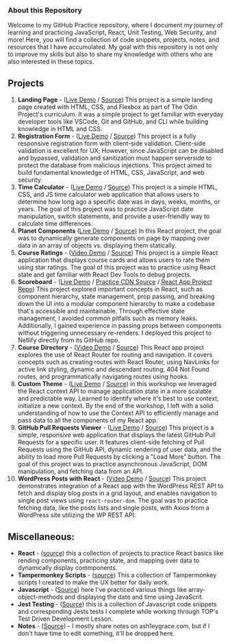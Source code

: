 ### About this Repository

Welcome to my GitHub Practice repository, where I document my journey of learning and practicing JavaScript, React, Unit Testing, Web Security, and more! Here, you will find a collection of code snippets, projects, notes, and resources that I have accumulated. My goal with this repository is not only to improve my skills but also to share my knowledge with others who are also interested in these topics.

## Projects

1. **Landing Page** - ([Live Demo](https://ash1eygrace.github.io/practice/projects/landing-page/) / [Source](https://github.com/ash1eygrace/practice/tree/main/projects/landing-page)) This project is a simple landing page created with HTML, CSS, and Flexbox as part of The Odin Project's curriculum. It was a simple project to get familiar with everyday developer tools like VSCode, Git and GitHub, and CLI while building knowledge in HTML and CSS. 
2. **Registration Form** - ([Live Demo](https://ash1eygrace.github.io/practice/projects/registration-form/) / [Source](https://github.com/ash1eygrace/practice/tree/main/projects/registration-form)) This project is a fully responsive registration form with client-side validation. Client-side validation is excellent for UX; However, since JavaScript can be disabled and bypassed, validation and sanitization must happen serverside to protect the database from malicious injections. This project aimed to build fundamental knowledge of HTML, CSS, JavaScript, and web security.
3. **Time Calculator** - ([Live Demo](https://ash1eygrace.github.io/practice/projects/how-many-days/) / [Source](https://github.com/ash1eygrace/practice/tree/main/projects/how-many-days)) This project is a simple HTML, CSS, and JS time calculator web application that allows users to determine how long ago a specific date was in days, weeks, months, or years. The goal of this project was to practice JavaScript date manipulation, switch statements, and provide a user-friendly way to calculate time differences.
4. **Planet Components** ([Live Demo](https://ash1eygrace.github.io/practice/projects/component-rendering-exercise/) / [Source](https://github.com/ash1eygrace/practice/tree/main/projects/component-rendering-exercise)) In this React project, the goal was to dynamically generate components on page by mapping over data in an array of objects vs. displaying them statically. 
5. **Course Ratings** - ([Video Demo](https://github.com/ash1eygrace/practice/tree/main/projects/course-ratings#example-usage) / [Source](https://github.com/ash1eygrace/practice/tree/main/projects/course-ratings)) This project is a simple React application that displays course cards and allows users to rate them using star ratings. The goal of this project was to practice using React state and get familiar with React Dev Tools to debug projects.
6. **Scoreboard** - ([Live Demo](https://scoreboard.ash1eygrace.com/) / [Practice CDN Source](https://github.com/ash1eygrace/practice/tree/main/projects/scoreboard-react-cdn) / [React App Project Repo](https://github.com/ash1eygrace/scoreboard)) This project explored important concepts in React, such as component hierarchy, state management, prop passing, and breaking down the UI into a modular component hierarchy to make a codebase that's accessible and maintainable. Through effective state management, I avoided common pitfalls such as memory leaks. Additionally, I gained experience in passing props between components without triggering unnecessary re-renders. I deployed this project to Netlify directly from its GitHub repo.
7. **Course Directory** - ([Video Demo](https://github.com/ash1eygrace/practice/tree/main/projects/course-directory) / [Source](https://github.com/ash1eygrace/practice/tree/main/projects/course-directory)) This React app project explores the use of React Router for routing and navigation. It covers concepts such as creating routes with React Router, using NavLinks for active link styling, dynamic and descendant routing, 404 Not Found routes, and programmatically navigating routes using hooks.
8. **Custom Theme** - ([Live Demo](https://melodious-figolla-d1f3e6.netlify.app/) / [Source](https://github.com/ash1eygrace/practice/tree/main/projects/react-context)) in this workshop we leveraged the React context API to manage application state in a more scalable and predictable way. Learned to identify where it's best to use context, initialize a new context. By the end of the workshop, I left with a solid understanding of how to use the Context API to efficiently manage and pass data to all the components of my React app.
9. **GitHub Pull Requests Viewer** - ([Live Demo](https://ash1eygrace.github.io/practice/projects/latest-github-contributions/) / [Source](https://github.com/ash1eygrace/practice/tree/main/projects/latest-github-contributions)) This project is a simple, responsive web application that displays the latest GitHub Pull Requests for a specific user. It features client-side fetching of Pull Requests using the GitHub API, dynamic rendering of user data, and the ability to load more Pull Requests by clicking a "Load More" button. The goal of this project was to practice asynchronous JavaScript, DOM manipulation, and fetching data from an API.
10. **WordPress Posts with React** - ([Video Demo](https://github.com/ash1eygrace/practice/blob/main/projects/wp-posts-react/README.md) / [Source](https://github.com/ash1eygrace/practice/blob/main/projects/wp-posts-react/README.md)) This project demonstrates integration of a React app with the WordPress REST API to fetch and display blog posts in a grid layout, and enables navigation to single post views using `react-router-dom`. The goal was to practice fetching data, like the posts lists and single posts, with Axios from a WordPress site utilizing the WP REST API.

## Miscellaneous:  

- **React** - ([source](https://github.com/ash1eygrace/practice/tree/main/react)) this a collection of projects to practice React basics like rending components, practicing state, and mapping over data to dynamically display commponents. 
- **Tampermonkey Scripts** - ([source](https://github.com/ash1eygrace/practice/tree/main/projects/tampermonkey-scripts)) This a collection of Tampermonkey scripts I created to make the UX better for daily work. 
- **Javascript** - ([Source](https://github.com/ash1eygrace/practice/tree/main/javascript)) here I've practiced various things like array-object-methods and displaying the date and time using JavaScrit. 
- **Jest Testing** - ([Source](https://github.com/ash1eygrace/practice/tree/main/jest-testing)) this is a collection of Javascript code snippets and corresponding Jests tests I complete while working through TOP's Test Driven Development Lesson. 
- **Notes** - ([Source](https://github.com/ash1eygrace/practice/tree/main/notes)) - I mostly share notes on ash1eygrace.com, but if I don't have time to edit something, it'll be dropped here. 
